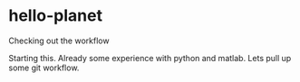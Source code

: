 # hello-planet
Checking out the workflow

Starting this. Already some experience with python and matlab. 
Lets pull up some git workflow. 
